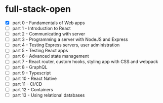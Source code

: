 # full-stack-open

- [x] part 0 - Fundamentals of Web apps
- [ ] part 1 - Introduction to React
- [ ] part 2 - Communicating with server
- [ ] part 3 - Programming a server with NodeJS and Express
- [ ] part 4 - Testing Express servers, user administration
- [ ] part 5 - Testing React apps
- [ ] part 6 - Advanced state management
- [ ] part 7 - React router, custom hooks, styling app with CSS and webpack
- [ ] part 8 - GraphQL
- [ ] part 9 - Typescript
- [ ] part 10 - React Native
- [ ] part 11 - CI/CD
- [ ] part 12 - Containers
- [ ] part 13 - Using relational databases
